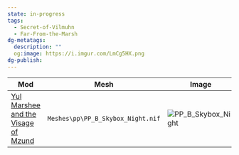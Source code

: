 ```yaml
---
state: in-progress
tags:
  - Secret-of-Vilmuhn
  - Far-From-the-Marsh
dg-metatags:
  description: ""
  og:image: https://i.imgur.com/LmCg5HX.png
dg-publish:
---
```


| Mod                                                                                   | Mesh                              | Image                                                                                                                                                                                    |
| ------------------------------------------------------------------------------------- | --------------------------------- | ---------------------------------------------------------------------------------------------------------------------------------------------------------------------------------------- |
| [Yul Marshee and the Visage of Mzund](https://www.nexusmods.com/morrowind/mods/51936) | `Meshes\pp\PP_B_Skybox_Night.nif` | ![PP_B_Skybox_Night](https://lh3.googleusercontent.com/drive-viewer/AKGpihaMgV0AeY4eWUrayOIw0hmmXvWTRtlWqfuu-AjCihCMgNvLidIZzluYILo0NONDlRLa022pocy78d12ZjuFiDC8f8hX7QJ4P08=s1600-rw-v1) |


